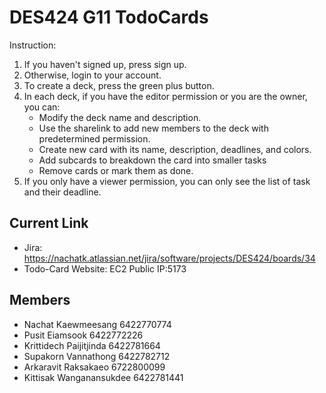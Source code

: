 # DES424 G11 TodoCards
Instruction:
1. If you haven't signed up, press sign up.
2. Otherwise, login to your account.
3. To create a deck, press the green plus button.
4. In each deck, if you have the editor permission or you are the owner, you can:
    - Modify the deck name and description.
    - Use the sharelink to add new members to the deck with predetermined permission.
    - Create new card with its name, description, deadlines, and colors.
    - Add subcards to breakdown the card into smaller tasks
    - Remove cards or mark them as done.
5. If you only have a viewer permission, you can only see the list of task and their deadline.

## Current Link
- Jira: https://nachatk.atlassian.net/jira/software/projects/DES424/boards/34
- Todo-Card Website: EC2 Public IP:5173

## Members
- Nachat Kaewmeesang 6422770774
- Pusit Eiamsook 6422772226
- Krittidech Paijitjinda 6422781664
- Supakorn Vannathong 6422782712
- Arkaravit Raksakaeo 6722800099
- Kittisak Wanganansukdee 6422781441
